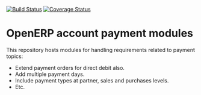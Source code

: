 [![Build Status](https://travis-ci.org/OCA/account-payment.svg?branch=7.0)](https://travis-ci.org/OCA/account-payment)
[![Coverage Status](https://coveralls.io/repos/OCA/account-payment/badge.png?branch=7.0)](https://coveralls.io/r/OCA/account-payment?branch=7.0)

OpenERP account payment modules
===============================

This repository hosts modules for handling requirements related to payment topics:
* Extend payment orders for direct debit also.
* Add multiple payment days.
* Include payment types at partner, sales and purchases levels.
* Etc.
